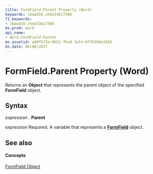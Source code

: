 ```yaml
---
title: FormField.Parent Property (Word)
keywords: vbawd10.chm153617386
f1_keywords:
- vbawd10.chm153617386
ms.prod: word
api_name:
- Word.FormField.Parent
ms.assetid: a80f577e-8b51-7bc0-3afe-0ffb366e3265
ms.date: 06/08/2017
---
```



# FormField.Parent Property (Word)

Returns an  **Object** that represents the parent object of the specified **FormField** object.


## Syntax

 _expression_ . **Parent**

 _expression_ Required. A variable that represents a **[FormField](formfield-object-word.md)** object.


## See also


#### Concepts


[FormField Object](formfield-object-word.md)

